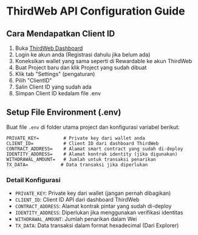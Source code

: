 # ThirdWeb API Configuration Guide

## Cara Mendapatkan Client ID

1. Buka [ThirdWeb Dashboard](https://thirdweb.com/dashboard)
2. Login ke akun anda (Registrasi dahulu jika belum ada)
3. Koneksikan wallet yang sama seperti di Rewardable ke akun ThirdWeb
4. Buat Project baru dan klik Project yang sudah dibuat
5. Klik tab "Settings" (pengaturan)
6. Pilih "ClientID"
7. Salin Client ID yang sudah ada
8. Simpan Client ID kedalam file .env

## Setup File Environment (.env)

Buat file `.env` di folder utama project dan konfigurasi variabel berikut:

```env
PRIVATE_KEY=         # Private key dari wallet anda
CLIENT_ID=           # Client ID dari dashboard ThirdWeb
CONTRACT_ADDRESS=    # Alamat smart contract yang sudah di-deploy
IDENTITY_ADDRESS=    # Alamat kontrak identity (jika digunakan)
WITHDRAWAL_AMOUNT=   # Jumlah untuk transaksi penarikan
TX_DATA=            # Data transaksi jika diperlukan
```

### Detail Konfigurasi

- `PRIVATE_KEY`: Private key dari wallet (jangan pernah dibagikan)
- `CLIENT_ID`: Client ID API dari dashboard ThirdWeb
- `CONTRACT_ADDRESS`: Alamat kontrak pintar yang sudah di-deploy
- `IDENTITY_ADDRESS`: Diperlukan jika menggunakan verifikasi identitas
- `WITHDRAWAL_AMOUNT`: Jumlah penarikan dalam Wei
- `TX_DATA`: Data transaksi dalam format hexadecimal (Dari Explorer)
